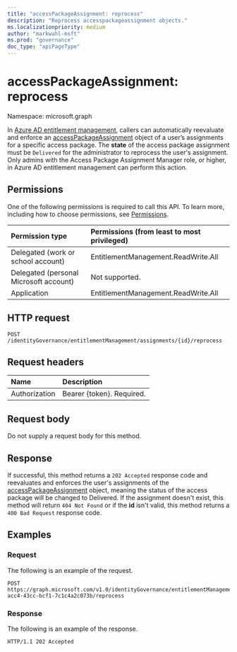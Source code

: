 ```yaml
---
title: "accessPackageAssignment: reprocess"
description: "Reprocess accesspackageassignment objects."
ms.localizationpriority: medium
author: "markwahl-msft"
ms.prod: "governance"
doc_type: "apiPageType"
---
```


# accessPackageAssignment: reprocess

Namespace: microsoft.graph

In [Azure AD entitlement management](../resources/entitlementmanagement-overview.md), callers can automatically reevaluate and enforce an [accessPackageAssignment](../resources/accesspackageassignment.md) object of a user’s assignments for a specific access package. The **state** of the access package assignment must be `Delivered` for the administrator to reprocess the user's assignment. Only admins with the Access Package Assignment Manager role, or higher, in Azure AD entitlement management can perform this action.

## Permissions

One of the following permissions is required to call this API. To learn more, including how to choose permissions, see [Permissions](/graph/permissions-reference).

| Permission type                        | Permissions (from least to most privileged) |
|:---------------------------------------|:--------------------------------------------|
| Delegated (work or school account) | EntitlementManagement.ReadWrite.All |
| Delegated (personal Microsoft account) | Not supported. |
| Application | EntitlementManagement.ReadWrite.All |
  
## HTTP request

<!-- {
  "blockType": "ignored"
}
-->
```http
POST /identityGovernance/entitlementManagement/assignments/{id}/reprocess 
```

## Request headers

| Name      |Description|
|:----------|:----------|
| Authorization | Bearer \{token\}. Required. |

## Request body

Do not supply a request body for this method.

## Response

If successful, this method returns a `202 Accepted` response code and reevaluates and enforces the user's assignments of the [accessPackageAssignment](../resources/accesspackageassignment.md) object, meaning the status of the access package will be changed to Delivered. If the assignment doesn't exist, this method will return `404 Not Found` or if the **id** isn't valid, this method returns a `400 Bad Request` response code.

## Examples

### Request

The following is an example of the request.

<!-- {
  "blockType": "request",
  "name": "reprocess_accesspackageassignments"
}-->
```http
POST https://graph.microsoft.com/v1.0/identityGovernance/entitlementManagement/assignments/d82eb508-acc4-43cc-bcf1-7c1c4a2c073b/reprocess
```

### Response

The following is an example of the response.


<!-- {
  "blockType": "response",
  "truncated": true
} -->

```http
HTTP/1.1 202 Accepted 
```